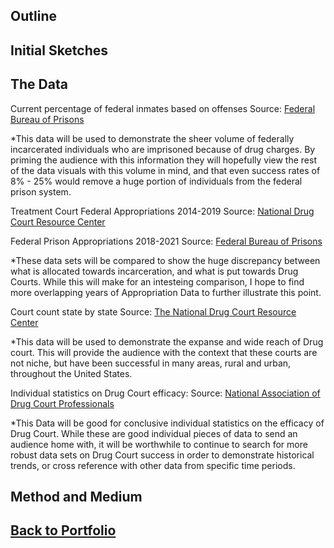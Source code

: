 ## Outline

## Initial Sketches

## The Data

Current percentage of federal inmates based on offenses Source: [Federal Bureau of Prisons](https://www.bop.gov/about/statistics/statistics_inmate_offenses.jsp)


*This data will be used to demonstrate the sheer volume of federally incarcerated individuals who are imprisoned because of drug charges. By priming the audience with this information they will hopefully view the rest of the data visuals with this volume in mind, and that even success rates of 8% - 25% would remove a huge portion of individuals from the federal prison system.


Treatment Court Federal Appropriations 2014-2019 Source: [National Drug Court Resource Center](https://www.google.com/url?sa=t&rct=j&q=&esrc=s&source=web&cd=&ved=2ahUKEwiP-bX2nsP7AhVXSTABHTHJDPQQFnoECAwQAQ&url=https%3A%2F%2Fwww.nadcp.org%2Fwp-content%2Fuploads%2F2022%2F03%2FNDCM-Toolkit-2022_final-1.pdf&usg=AOvVaw3hkFflTfTulL3vtmHeRNIz)


Federal Prison Appropriations 2018-2021 Source: [Federal Bureau of Prisons](https://www.google.com/url?sa=t&rct=j&q=&esrc=s&source=web&cd=&ved=2ahUKEwiN8Jy_pMP7AhWURTABHTC9CYIQFnoECBEQAw&url=https%3A%2F%2Fwww.justice.gov%2Fdoj%2Fpage%2Ffile%2F1246666%2Fdownload&usg=AOvVaw0NesSKv-n9eNLhu6WUUQ4i)


*These data sets will be compared to show the huge discrepancy between what is allocated towards incarceration, and what is put towards Drug Courts. While this will make for an intesteing comparison, I hope to find more overlapping years of Appropriation Data to further illustrate this point.


Court count state by state Source: [The National Drug Court Resource Center](https://ndcrc.org/maps/interactive-maps/2021-treatment-court-count/)


*This data will be used to demonstrate the expanse and wide reach of Drug court. This will provide the audience with the context that these courts are not niche, but have been successful in many areas, rural and urban, throughout the United States.


Individual statistics on Drug Court efficacy: Source: [National Association of Drug Court Professionals](https://www.google.com/url?sa=t&rct=j&q=&esrc=s&source=web&cd=&ved=2ahUKEwj2o7LGoMP7AhUMQjABHS37CtIQFnoECA8QAQ&url=https%3A%2F%2Fwww.nadcp.org%2Fwp-content%2Fuploads%2F2018%2F11%2FUS-Drug-Court-Fact-Sheet-2018.pdf&usg=AOvVaw1C7hKVm7IBEkFsdYyDwEXG)


*This Data will be good for conclusive individual statistics on the efficacy of Drug Court. While these are good individual pieces of data to send an audience home with, it will be worthwhile to continue to search for more robust data sets on Drug Court success in order to demonstrate historical trends, or cross reference with other data from specific time periods.

## Method and Medium

## [Back to Portfolio](https://duncbind.github.io/portfolio/)
